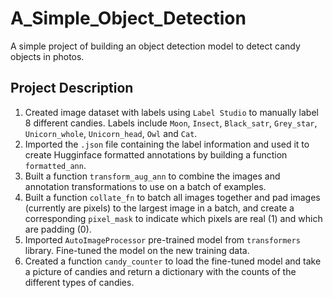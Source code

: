 # A_Simple_Object_Detection
A simple project of building an object detection model to detect candy objects in photos.

## Project Description
1. Created image dataset with labels using `Label Studio` to manually label 8 different candies. Labels include `Moon`, `Insect`, `Black_satr`, `Grey_star`, `Unicorn_whole`, `Unicorn_head`, `Owl` and `Cat`.
2. Imported the `.json` file containing the label information and used it to create Hugginface formatted annotations by building a function `formatted_ann`.
3. Built a function `transform_aug_ann` to combine the images and annotation transformations to use on a batch of examples.
4. Built a function `collate_fn` to batch all images together and pad images (currently are pixels) to the largest image in a batch, and create a corresponding `pixel_mask` to indicate which pixels are real (1) and which are padding (0).
5. Imported `AutoImageProcessor` pre-trained model from `transformers` library. Fine-tuned the model on the new training data.
6. Created a function `candy_counter` to load the fine-tuned model and take a picture of candies and return a dictionary with the counts of the different types of candies.
